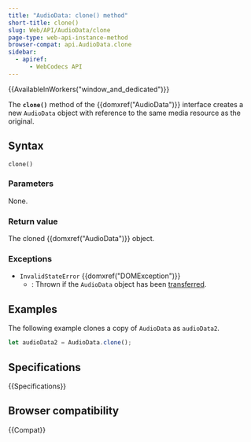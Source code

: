 ```yaml
---
title: "AudioData: clone() method"
short-title: clone()
slug: Web/API/AudioData/clone
page-type: web-api-instance-method
browser-compat: api.AudioData.clone
sidebar:
  - apiref:
      - WebCodecs API
---
```


{{AvailableInWorkers("window_and_dedicated")}}

The **`clone()`** method of the {{domxref("AudioData")}} interface creates a new `AudioData` object with reference to the same media resource as the original.

## Syntax

```js-nolint
clone()
```

### Parameters

None.

### Return value

The cloned {{domxref("AudioData")}} object.

### Exceptions

- `InvalidStateError` {{domxref("DOMException")}}
  - : Thrown if the `AudioData` object has been [transferred](/en-US/docs/Web/API/Web_Workers_API/Transferable_objects).

## Examples

The following example clones a copy of `AudioData` as `audioData2`.

```js
let audioData2 = AudioData.clone();
```

## Specifications

{{Specifications}}

## Browser compatibility

{{Compat}}
